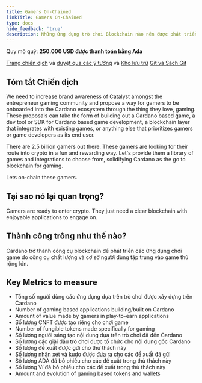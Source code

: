 ```yaml
---
title: Gamers On-Chained
linkTitle: Gamers On-Chained
type: docs
hide_feedback: 'true'
description: Những ứng dụng trò chơi Blockchain nào nên được phát triển để đạt được sự chấp nhận hàng loạt của Cardano?
---
```


Quy mô quỹ: **250.000 USD được thanh toán bằng Ada**

[Trang chiến dịch](https://cardano.ideascale.com/a/campaign-home/26241) và [duyệt qua các ý tưởng](https://cardano.ideascale.com/a/ideas/top/campaign-filter/byids/campaigns/26241/stage/unspecified) và [Kho lưu trữ](https://github.com/Catalyst-Challenges/F7-Gamers-On-Chained) [Git và Sách Git](https://quality-assurance-dao.gitbook.io/catalyst-fund-7-challenges/fund-7/gamers-on-chained)

## Tóm tắt Chiến dịch

We need to increase brand awareness of Catalyst amongst the entrepreneur gaming community and propose a way for gamers to be onboarded into the Cardano ecosystem through the thing they love, gaming. These proposals can take the form of building out a Cardano based game, a dev tool or SDK for Cardano based game development, a blockchain layer that integrates with existing games, or anything else that prioritizes gamers or game developers as its end user.

There are 2.5 billion gamers out there. These gamers are looking for their route into crypto in a fun and rewarding way. Let's provide them a library of games and integrations to choose from, solidifying Cardano as the go to blockchain for gaming.

Lets on-chain these gamers.

## Tại sao nó lại quan trọng?

Gamers are ready to enter crypto. They just need a clear blockchain with enjoyable applications to engage on.

## Thành công trông như thế nào?

Cardano trở thành công cụ blockchain để phát triển các ứng dụng chơi game do công cụ chất lượng và cơ sở người dùng tập trung vào game thủ rộng lớn.

## Key Metrics to measure

- Tổng số người dùng các ứng dụng dựa trên trò chơi được xây dựng trên Cardano
- Number of gaming based applications building/built on Cardano
- Amount of value made by gamers in play-to-earn applications
- Số lượng CNFT được tạo riêng cho chơi game
- Number of fungible tokens made specifically for gaming
- Số lượng người sáng tạo nội dung dựa trên trò chơi đã đến Cardano
- Số lượng các giải đấu trò chơi được tổ chức cho nội dung gốc Cardano
- Số lượng đề xuất được gửi cho thử thách này
- Số lượng nhận xét và kudo được đưa ra cho các đề xuất đã gửi
- Số lượng ADA đã bỏ phiếu cho các đề xuất trong thử thách này
- Số lượng Ví đã bỏ phiếu cho các đề xuất trong thử thách này
- Amount and evolution of gaming based tokens and wallets
